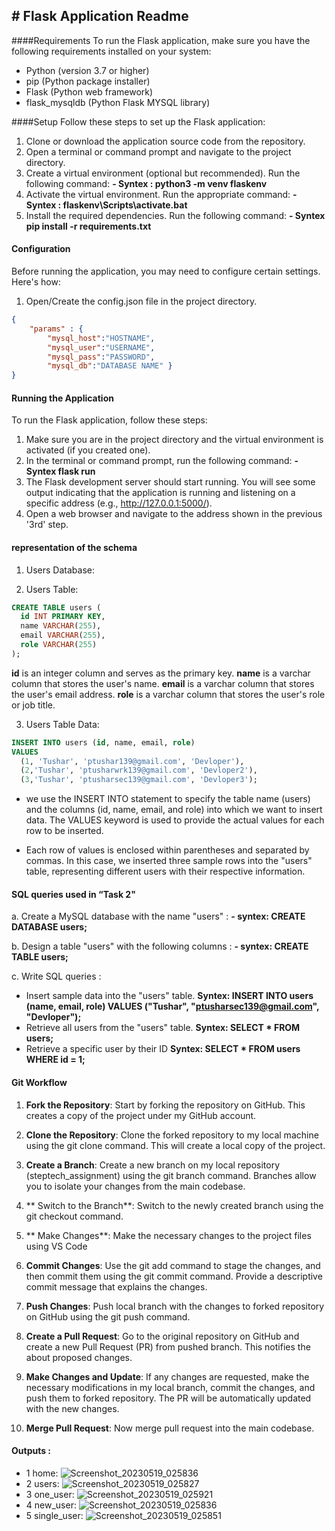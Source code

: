 ## # Flask Application  Readme

####Requirements
To run the Flask application, make sure you have the following requirements installed on your system:

- Python (version 3.7 or higher)
- pip (Python package installer)
- Flask (Python web framework)
- flask_mysqldb (Python Flask MYSQL library)

####Setup
Follow these steps to set up the Flask application:

1. Clone or download the application source code from the repository.
2. Open a terminal or command prompt and navigate to the project directory.
3. Create a virtual environment (optional but recommended). Run the following command:
 **- Syntex : python3 -m venv flaskenv**
4. Activate the virtual environment. Run the appropriate command:
 **- Syntex : flaskenv\Scripts\activate.bat**
5. Install the required dependencies. Run the following command:
 **- Syntex pip install -r requirements.txt**



#### Configuration
Before running the application, you may need to configure certain settings. Here's how:

1. Open/Create the config.json file in the project directory.
```json
{
    "params" : {
        "mysql_host":"HOSTNAME",
        "mysql_user":"USERNAME",
        "mysql_pass":"PASSWORD",
        "mysql_db":"DATABASE NAME" }
}
```

#### Running the Application
To run the Flask application, follow these steps:

1. Make sure you are in the project directory and the virtual environment is activated (if you created one).
2. In the terminal or command prompt, run the following command:
**- Syntex flask run**
3. The Flask development server should start running. You will see some output indicating that the application is running and listening on a specific address (e.g., http://127.0.0.1:5000/).
4. Open a web browser and navigate to the address shown in the previous '3rd' step.

#### representation of the schema
1. Users Database:

2. Users Table:
```sql
CREATE TABLE users (
  id INT PRIMARY KEY,
  name VARCHAR(255),
  email VARCHAR(255),
  role VARCHAR(255)
);
```
**id** is an integer column and serves as the primary key.
**name** is a varchar column that stores the user's name.
**email** is a varchar column that stores the user's email address.
**role** is a varchar column that stores the user's role or job title.

3. Users Table Data:
```sql
INSERT INTO users (id, name, email, role)
VALUES
  (1, 'Tushar', 'ptushar139@gmail.com', 'Devloper'),
  (2,'Tushar', 'ptusharwrk139@gmail.com', 'Devloper2'),
  (3,'Tushar', 'ptusharsec139@gmail.com', 'Devloper3');
```
- we use the INSERT INTO statement to specify the table name (users) and the columns (id, name, email, and role) into which we want to insert data. The VALUES keyword is used to provide the actual values for each row to be inserted.

- Each row of values is enclosed within parentheses and separated by commas. In this case, we inserted three sample rows into the "users" table, representing different users with their respective information.

#### SQL queries used in “Task 2"
a. Create a MySQL database with the name "users" :
**- syntex: CREATE DATABASE users;**

b. Design a table "users" with the following columns :
**- syntex: CREATE TABLE users;**

c. Write SQL queries :
- Insert sample data into the "users" table.
**Syntex: INSERT INTO users (name, email, role) VALUES ("Tushar", "ptusharsec139@gmail.com", "Devloper");**
- Retrieve all users from the "users" table.
**Syntex: SELECT * FROM users;**
- Retrieve a specific user by their ID
**Syntex: SELECT * FROM users WHERE id = 1;**

#### Git Workflow
1. **Fork the Repository**: Start by forking the repository on GitHub. This creates a copy of the project under my GitHub account.

2. **Clone the Repository**: Clone the forked repository to my local machine using the git clone command. This will create a local copy of the project.

3. **Create a Branch**: Create a new branch on my local repository (steptech_assignment) using the git branch command. Branches allow you to isolate your changes from the main codebase.

4. ** Switch to the Branch**: Switch to the newly created branch using the git checkout command.

5. ** Make Changes**: Make the necessary changes to the project files using VS Code

6. **Commit Changes**: Use the git add command to stage the changes, and then commit them using the git commit command. Provide a descriptive commit message that explains the changes.

7. **Push Changes**: Push local branch with the changes to forked repository on GitHub using the git push command.

8. **Create a Pull Request**: Go to the original repository on GitHub and create a new Pull Request (PR) from pushed branch. This notifies the about proposed changes.

9. **Make Changes and Update**: If any changes are requested, make the necessary modifications in my local branch, commit the changes, and push them to forked repository. The PR will be automatically updated with the new changes.

10. **Merge Pull Request**: Now merge pull request into the main codebase.


#### Outputs :

- 1 home: 
![Screenshot_20230519_025836](https://github.com/Tusharp21/flask_assignment/assets/93108145/d785f449-2545-4403-9382-a5d5203bb8fc)
- 2 users: 
![Screenshot_20230519_025827](https://github.com/Tusharp21/flask_assignment/assets/93108145/887d385d-a33e-4f52-8793-63067ef2ba8c)
- 3 one_user:
![Screenshot_20230519_025921](https://github.com/Tusharp21/flask_assignment/assets/93108145/5d8a9f0a-b97e-4459-8fd2-40f19eac9ac4)
- 4 new_user: 
![Screenshot_20230519_025836](https://github.com/Tusharp21/flask_assignment/assets/93108145/734dad79-74aa-434a-8e45-c3a20caec3e9)
- 5 single_user: 
![Screenshot_20230519_025851](https://github.com/Tusharp21/flask_assignment/assets/93108145/327f0735-265b-4a52-a191-1e695fb54919)

 


